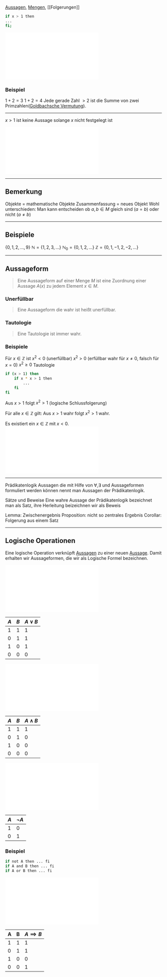 [Aussagen](Aussagen.md), [Mengen](Mengen.md), [[Folgerungen]]
```bash
if x > 1 then
...
fi;
```

![Aussage](Aussagen.md#Aussage)

### Beispiel
$1+2=3$
$1+2=4$
Jede gerade Zahl $>2$ ist die Summe von zwei Primzahlen([Goldbachsche Vermutung](Goldbachsche%20Vermutung.md)).

---
$x>1$ ist keine Aussage solange $x$ nicht festgelegt ist

![Definition](Mengen.md#Definition)

---
## Bemerkung
Objekte = mathematische Objekte
Zusammenfassung = neues Objekt
Wohl unterschieden: Man kann entscheiden ob $a,b \in M$ gleich sind $(a=b)$ oder nicht $(a \not = b)$

---
## Beispiele
$\{0, 1, 2,..., 9\}$ 
$\mathbb N = \{1,2,3,...\}$ $\mathbb N_0 = \{0, 1, 2,...\}$
$\mathbb Z =\{0, 1, -1, 2, -2, ...\}$

---
## Aussageform
> Eine Aussageform auf einer Menge $M$ ist eine Zuordnung einer Aussage $A(x)$ zu jedem Element $x\in M$.

### Unerfüllbar
> Eine Aussageform die wahr ist heißt unerfüllbar.

### Tautologie
> Eine Tautologie ist immer wahr.

### Beispiele
Für $x\in \mathbb Z$ ist $x^2 < 0$ (unerfüllbar)
$x^2 > 0$ (erfüllbar wahr für $x\not = 0$, falsch für $x=0$)
$x^2 \geq 0$ Tautologie

```bash
if (x > 1) then
    if x * x > 1 then
        ...
    fi
fi
```
Aus $x > 1$ folgt $x^2 > 1$ (logische Schlussfolgerung)

Für alle $x \in \mathbb Z$ gilt:
Aus $x>1$ wahr folgt $x^2>1$ wahr.

Es existiert ein $x \in \mathbb Z$ mit $x<0$.
![Quantoren](Quantoren.md)

---


Prädikatenlogik
Aussagen die mit Hilfe von ∀,∃ und Aussageformen formuliert werden können nennt man Aussagen der Prädikatenlogik.

Sätze und Beweise
Eine wahre Aussage der Prädikatenlogik bezeichnet man als Satz, ihre Herleitung beizeichnen wir als Beweis

Lemma: Zwischenergebnis
Proposition: nicht so zentrales Ergebnis
Corollar: Folgerung aus einem Satz

---

## Logische Operationen
Eine logische Operation verknüpft [Aussagen](Aussagen.md) zu einer neuen [Aussage](Aussagen.md). Damit erhalten wir Aussageformen, die wir als Logische Formel bezeichnen.

![Logisches Oder(Disjunktion)](Aussagen.md#Logisches%20Oder(Disjunktion))

|  $A$ | $B$  | $A\lor B$  |
|---|---|---|
|  1 |  1 |  1 |
|  0 |  1 |  1 |
|  1 |  0 |  1 |
| 0  | 0  |  0 |

![Logisches Und(Konjunktion)](Aussagen.md#Logisches%20Und(Konjunktion))

| $A$ | $B$ | $A\land B$ |
| --- | --- | ---------- |
| 1   | 1   | 1          |
| 0   | 1   | 0          |
| 1   | 0   | 0          |
| 0   | 0   | 0          |

![Negation](Aussagen.md#Negation)

| $A$ | $\neg A$ |
| --- | -------- |
| 1   | 0        |
| 0   | 1        |



### Beispiel
```bash
if not A then ... fi
if A and B then ... fi
if A or B then ... fi
```

![Implikation](Aussagen.md#Implikation)

| A  | B  |  $A\implies B$ |
|---|---|---|
| 1  | 1  |  1 |
| 0  |  1 |  1 |   
|  1 |  0 |  0 |
|  0 |  0 |  1 |
